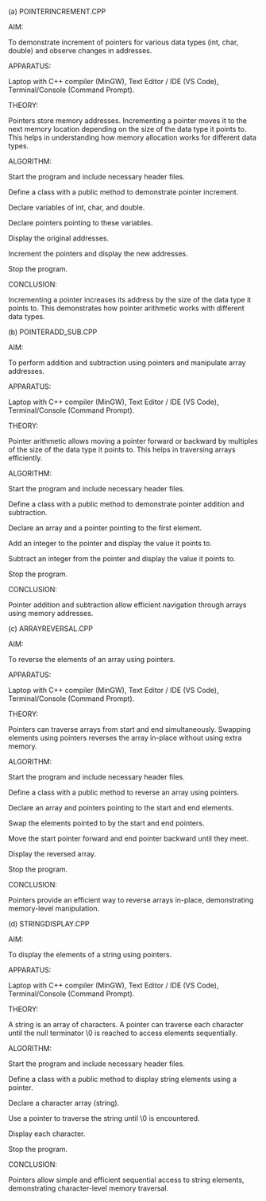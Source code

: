 (a) POINTERINCREMENT.CPP

AIM:

To demonstrate increment of pointers for various data types (int, char, double) and observe changes in addresses.

APPARATUS:

Laptop with C++ compiler (MinGW), Text Editor / IDE (VS Code), Terminal/Console (Command Prompt).

THEORY:

Pointers store memory addresses. Incrementing a pointer moves it to the next memory location depending on the size of the data type it points to. This helps in understanding how memory allocation works for different data types.

ALGORITHM:

Start the program and include necessary header files.

Define a class with a public method to demonstrate pointer increment.

Declare variables of int, char, and double.

Declare pointers pointing to these variables.

Display the original addresses.

Increment the pointers and display the new addresses.

Stop the program.

CONCLUSION:

Incrementing a pointer increases its address by the size of the data type it points to. This demonstrates how pointer arithmetic works with different data types.

(b) POINTERADD_SUB.CPP

AIM:

To perform addition and subtraction using pointers and manipulate array addresses.

APPARATUS:

Laptop with C++ compiler (MinGW), Text Editor / IDE (VS Code), Terminal/Console (Command Prompt).

THEORY:

Pointer arithmetic allows moving a pointer forward or backward by multiples of the size of the data type it points to. This helps in traversing arrays efficiently.

ALGORITHM:

Start the program and include necessary header files.

Define a class with a public method to demonstrate pointer addition and subtraction.

Declare an array and a pointer pointing to the first element.

Add an integer to the pointer and display the value it points to.

Subtract an integer from the pointer and display the value it points to.

Stop the program.

CONCLUSION:

Pointer addition and subtraction allow efficient navigation through arrays using memory addresses.

(c) ARRAYREVERSAL.CPP

AIM:

To reverse the elements of an array using pointers.

APPARATUS:

Laptop with C++ compiler (MinGW), Text Editor / IDE (VS Code), Terminal/Console (Command Prompt).

THEORY:

Pointers can traverse arrays from start and end simultaneously. Swapping elements using pointers reverses the array in-place without using extra memory.

ALGORITHM:

Start the program and include necessary header files.

Define a class with a public method to reverse an array using pointers.

Declare an array and pointers pointing to the start and end elements.

Swap the elements pointed to by the start and end pointers.

Move the start pointer forward and end pointer backward until they meet.

Display the reversed array.

Stop the program.

CONCLUSION:

Pointers provide an efficient way to reverse arrays in-place, demonstrating memory-level manipulation.

(d) STRINGDISPLAY.CPP

AIM:

To display the elements of a string using pointers.

APPARATUS:

Laptop with C++ compiler (MinGW), Text Editor / IDE (VS Code), Terminal/Console (Command Prompt).

THEORY:

A string is an array of characters. A pointer can traverse each character until the null terminator \0 is reached to access elements sequentially.

ALGORITHM:

Start the program and include necessary header files.

Define a class with a public method to display string elements using a pointer.

Declare a character array (string).

Use a pointer to traverse the string until \0 is encountered.

Display each character.

Stop the program.

CONCLUSION:

Pointers allow simple and efficient sequential access to string elements, demonstrating character-level memory traversal.
